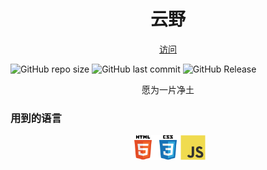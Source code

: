 <h1 align="center">云野</h1>

<p align="center"><a href="https://areaxj.github.io/parea/" target="_blank">访问</a></p>

![GitHub repo size](https://img.shields.io/github/repo-size/AreaXJ/parea?label=%E4%BB%93%E5%BA%93%E5%A4%A7%E5%B0%8F)
![GitHub last commit](https://img.shields.io/github/last-commit/AreaXJ/parea?label=%E4%B8%8A%E6%AC%A1%E6%8F%90%E4%BA%A4)
![GitHub Release](https://img.shields.io/github/v/release/AreaXJ/parea)


<p align="center">愿为一片净土</p>

### 用到的语言 
<p align="center"><a href="https://www.w3.org/html/" target="_blank" rel="noreferrer"><img src="https://raw.githubusercontent.com/devicons/devicon/master/icons/html5/html5-original-wordmark.svg" alt="html5" width="40" height="40"/></a><a href="https://www.w3schools.com/css/" target="_blank" rel="noreferrer"><img src="https://raw.githubusercontent.com/devicons/devicon/master/icons/css3/css3-original-wordmark.svg" alt="css3" width="40" height="40"/></a><a href="https://developer.mozilla.org/en-US/docs/Web/JavaScript" target="_blank" rel="noreferrer"><img src="https://raw.githubusercontent.com/devicons/devicon/master/icons/javascript/javascript-original.svg" alt="javascript" width="40" height="40"/></a></p>
